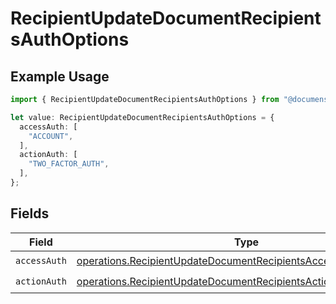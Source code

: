 # RecipientUpdateDocumentRecipientsAuthOptions

## Example Usage

```typescript
import { RecipientUpdateDocumentRecipientsAuthOptions } from "@documenso/sdk-typescript/models/operations";

let value: RecipientUpdateDocumentRecipientsAuthOptions = {
  accessAuth: [
    "ACCOUNT",
  ],
  actionAuth: [
    "TWO_FACTOR_AUTH",
  ],
};
```

## Fields

| Field                                                                                                                                              | Type                                                                                                                                               | Required                                                                                                                                           | Description                                                                                                                                        |
| -------------------------------------------------------------------------------------------------------------------------------------------------- | -------------------------------------------------------------------------------------------------------------------------------------------------- | -------------------------------------------------------------------------------------------------------------------------------------------------- | -------------------------------------------------------------------------------------------------------------------------------------------------- |
| `accessAuth`                                                                                                                                       | [operations.RecipientUpdateDocumentRecipientsAccessAuthResponse](../../models/operations/recipientupdatedocumentrecipientsaccessauthresponse.md)[] | :heavy_check_mark:                                                                                                                                 | N/A                                                                                                                                                |
| `actionAuth`                                                                                                                                       | [operations.RecipientUpdateDocumentRecipientsActionAuthResponse](../../models/operations/recipientupdatedocumentrecipientsactionauthresponse.md)[] | :heavy_check_mark:                                                                                                                                 | N/A                                                                                                                                                |